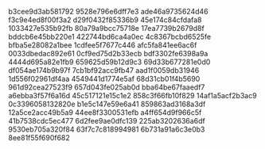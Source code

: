b3cee9d3ab581792
9528e796e6dff7e3
ade46a9735624d46
f3c9e4ed8f00f3a2
d29f0432f85336b9
45e174c84cfdafa8
1033427e535b92fb
80a79a9bcc75718e
17ea7739b2679d8f
bddcb6e45bb220e1
422744bd6ca4a0ec
4c8367bcbd6525fe
bfba5e28082a1bee
1cdfee5f7677c446
afc5fa841ee6ac6f
0033dbedac892e61
0cf9ed75d2b33ecb
bdf3302fe6398a9a
4444d695a82e1fb9
659625d59b12d9c3
69d33b677281e0d0
df054ae174b9b97f
7cb1bf92acc9fb47
aad1f0059db31946
1d556f02961df4aa
4549441d1774e5af
68d31cb01f4b5690
961d92cea27523f9
657d043fe025ab0d
bba64be67faaedf7
a6ebba3f57f6a16d
45c517121e15c1e2
858c3f66fb10f829
14af1a5acf2b3ac9
0c3396058132820e
b1e5c147e59e6a41
859863ad3168a3df
12a5ce2acc49b5a9
44ee8f3300531efb
a4ff654d9f966c5f
41b7538cdc5ec477
6d2fee9ae0dfc139
225ab3202636a6df
9530eb705a320f84
63f7c7c818994981
6b731a91a6c3e0b3
8ee81f55f690f682

